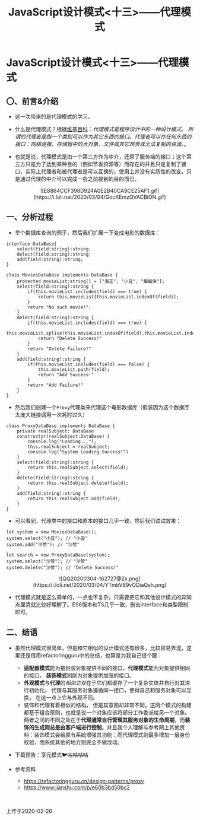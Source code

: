 ﻿---
title: JavaScript设计模式<十三>——代理模式
tags: 
      - JavaScript
      - 设计模式
      - TypeScript
---

JavaScript设计模式<十三>——代理模式
=================================

〇、前言&介绍
--------------

- 这一次带来的是代理模式的学习。<!--more-->

- 什么是代理模式？根据[维基百科][1]：*代理模式是程序设计中的一种设计模式。 所谓的代理者是指一个类别可以作为其它东西的接口。代理者可以作任何东西的接口：网络连接、存储器中的大对象、文件或其它昂贵或无法复制的资源。*。

- 也就是说，代理模式是由一个第三方作为中介，还原了服务端的接口；这个第三方只是为了达到某种目的（例如节省资源等）而存在的并且只是复制了接口，实际上代理者和被代理者是可以互换的，使用上并没有实质性的改变，只是通过代理的中介可以完成一些之前提到的目的而已。

<center>![E8864CCF398D924A0E2B40CA9CE25AF1.gif](https://i.loli.net/2020/03/04/GocKEmzQVACBiON.gif)</center>


一、分析过程
-------------------------

- 举个数据库查询的例子，然后我们扩展一下变成电影的数据库：

```
interface DataBase{
    select(field:string):string;
    delect(field:string):string;
    add(field:string):string;
}

class MoviesDataBase implements DataBase {
    protected movieList:string[] = ["海王", "小丑", "蝙蝠侠"];
    select(field:string):string {
        if(this.movieList.includes(field) === true) {
            return this.movieList[this.movieList.indexOf(field)];
        }
        return "No such movie!";
    }
    delect(field:string):string {
        if(this.movieList.includes(field) === true) {
            this.movieList.splice(this.movieList.indexOf(field),this.movieList.indexOf(field)+1);
            return "Delete Success!"
        }
        return "Delete Failure!"
    }
    add(field:string):string {
        if(this.movieList.includes(field) === false) {
            this.movieList.push(field);
            return "Add Success!"
        }
        return "Add Failure!"
    }
}

```

- 然后我们创建一个`Proxy`代理类来代理这个电影数据库（假装因为这个数据库太庞大链接调用一次耗时过久）

```
class ProxyDataBase implements DataBase {
    private realSubject: DataBase
    constructor(realSubject:DataBase) {
        console.log("Loading...");
        this.realSubject = realSubject;
        console.log("System Loading Success!")
    }
    select(field:string):string {
        return this.realSubject.select(field);
    }
    delete(field:string):string {
        return this.realSubject.delete(field);
    }
    add(field:string):string {
        return this.realSubject.add(field);
    }
}
```

- 可以看到，代理类中的接口和原本的接口几乎一致，然后我们试试效果：

```
let system = new MoviesDataBase();
system.select("小丑"); // "小丑"
system.add("沙赞"); // "沙赞"

let search = new ProxyDataBase(system);
system.select("沙赞"); // "沙赞"
system.delete("沙赞"); // "Delete Success!"
```

<center>![QQ20200304-162727@2x.png](https://i.loli.net/2020/03/04/YTmbV89vODiaQsh.png)</center>

- 代理模式就是这么简单的，一点也不复杂，只需要把它和其他设计模式的异同点厘清就比较好理解了。ES6版本和TS几乎一致，删去interface和类型限制即可。

二、结语
-------------------------

- 虽然代理模式很简单，但是和它相似的设计模式还有很多，比较容易弄混，这里还是借用refactoringguru中的总结，也算是为我自己提个醒：
    - **适配器模式**能为被封装对象提供不同的接口，**代理模式**能为对象提供相同的接口， **装饰模式**则能为对象提供加强的接口。
    - **外观模式**与**代理**的*相似之处*在于它们都缓存了一个复杂实体并自行对其进行初始化。 代理与其服务对象遵循同一接口，使得自己和服务对象可以互换， 在这一点上它与外观不同。
    - 装饰和代理有着相似的结构， 但是其意图却非常不同。这两个模式的构建都基于组合原则，也就是说一个对象应该将部分工作委派给另一个对象。两者之间的不同之处在于**代理通常自行管理其服务对象的生命周期**，而**装饰的生成则总是由客户端进行控制**。并且我个人理解与参考网上其他资料：装饰模式会给原有系统增强其功能；而代理模式则最多增加一层身份校验，而系统其他的地方则完全不做改动。

- 下篇预告：享元模式~~🐦咕咕咕咕~~

- 参考资料
    - https://refactoringguru.cn/design-patterns/proxy
    - https://www.jianshu.com/p/e60b3bd50bc2
<br>

上传于2020-02-26


  [1]: https://zh.wikipedia.org/zh-cn/%E4%BB%A3%E7%90%86%E6%A8%A1%E5%BC%8F
